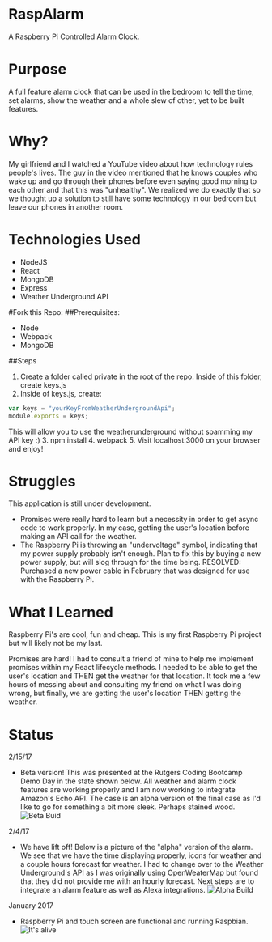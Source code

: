 # RaspAlarm
A Raspberry Pi Controlled Alarm Clock.

# Purpose
A full feature alarm clock that can be used in the bedroom to tell the time, set alarms, show the weather and a whole slew of other, yet to be built features. 

# Why?
My girlfriend and I watched a YouTube video about how technology rules people's lives. The guy in the video mentioned that he knows couples who wake up and go through their phones before even saying good morning to each other and that this was "unhealthy". We realized we do exactly that so we thought up a solution to still have some technology in our bedroom but leave our phones in another room. 

# Technologies Used
- NodeJS
- React
- MongoDB
- Express
- Weather Underground API

#Fork this Repo:
##Prerequisites:
- Node
- Webpack
- MongoDB

##Steps
1. Create a folder called private in the root of the repo. Inside of this folder, create keys.js
2. Inside of keys.js, create:
```javascript
var keys = "yourKeyFromWeatherUndergroundApi";
module.exports = keys;
```
This will allow you to use the weatherunderground without spamming my API key :)
3. npm install
4. webpack
5. Visit localhost:3000 on your browser and enjoy!

# Struggles
This application is still under development.
- Promises were really hard to learn but a necessity in order to get async code to work properly. In my case, getting the user's location before making an API call for the weather. 
- The Raspberry Pi is throwing an "undervoltage" symbol, indicating that my power supply probably isn't enough. Plan to fix this by buying a new power supply, but will slog through for the time being. RESOLVED: Purchased a new power cable in February that was designed for use with the Raspberry Pi. 

# What I Learned
Raspberry Pi's are cool, fun and cheap. This is my first Raspberry Pi project but will likely not be my last. 

Promises are hard! I had to consult a friend of mine to help me implement promises within my React lifecycle methods. I needed to be able to get the user's location and THEN get the weather for that location. It took me a few hours of messing about and consulting my friend on what I was doing wrong, but finally, we are getting the user's location THEN getting the weather. 

# Status
2/15/17
- Beta version! This was presented at the Rutgers Coding Bootcamp Demo Day in the state shown below. All weather and alarm clock features are working properly and I am now working to integrate Amazon's Echo API. The case is an alpha version of the final case as I'd like to go for something a bit more sleek. Perhaps stained wood. 
![Beta Buid](https://github.com/sfreeman422/RaspAlarm/blob/master/Images/beta.jpg)

2/4/17
- We have lift off! Below is a picture of the "alpha" version of the alarm. We see that we have the time displaying properly, icons for weather and a couple hours 
forecast for weather. I had to change over to the Weather Underground's API as I was originally using OpenWeaterMap but found that they did not provide me with an hourly forecast. Next steps are to integrate an alarm feature as well as Alexa integrations. 
![Alpha Build](https://github.com/sfreeman422/RaspAlarm/blob/master/Images/alpha.jpg)

January 2017
- Raspberry Pi and touch screen are functional and running Raspbian. 
![It's alive](https://github.com/sfreeman422/RaspAlarm/blob/master/Images/IMG_20170107_160419.jpg)

